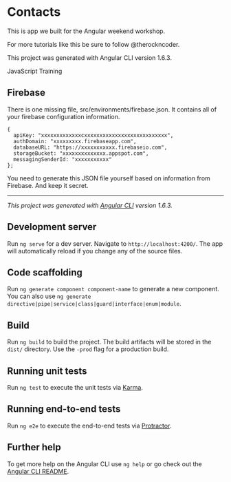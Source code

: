# Contacts

This is app we built for the Angular weekend workshop.

For more tutorials like this be sure to follow @therockncoder.

This project was generated with Angular CLI version 1.6.3.

JavaScript Training


## Firebase

There is one missing file, src/environments/firebase.json. It contains all of your firebase configuration information.

```
{
  apiKey: "xxxxxxxxxxxxxcxxxxxxxxxxxxxxxxxxxxxxxxxxx",
  authDomain: "xxxxxxxxx.firebaseapp.com",
  databaseURL: "https://xxxxxxxxxxx.firebaseio.com",
  storageBucket: "xxxxxxxxxxxxxx.appspot.com",
  messagingSenderId: "xxxxxxxxxxx"
};
```
You need to generate this JSON file yourself based on information from Firebase.
And keep it secret.
<hr/>


*This project was generated with [Angular CLI](https://github.com/angular/angular-cli) version 1.6.3.*

## Development server

Run `ng serve` for a dev server. Navigate to `http://localhost:4200/`. The app will automatically reload if you change any of the source files.

## Code scaffolding

Run `ng generate component component-name` to generate a new component. You can also use `ng generate directive|pipe|service|class|guard|interface|enum|module`.

## Build

Run `ng build` to build the project. The build artifacts will be stored in the `dist/` directory. Use the `-prod` flag for a production build.

## Running unit tests

Run `ng test` to execute the unit tests via [Karma](https://karma-runner.github.io).

## Running end-to-end tests

Run `ng e2e` to execute the end-to-end tests via [Protractor](http://www.protractortest.org/).

## Further help

To get more help on the Angular CLI use `ng help` or go check out the [Angular CLI README](https://github.com/angular/angular-cli/blob/master/README.md).

